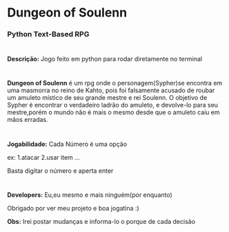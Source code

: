 # Dungeon of Soulenn
### Python Text-Based RPG

# 

**Descrição:** Jogo feito em python para rodar diretamente no terminal

# 
**Dungeon of Soulenn** é um rpg onde o personagem(Sypher)se encontra 
em uma masmorra no reino de Kahto, pois foi falsamente acusado de
roubar um amuleto místico de seu grande mestre e rei Soulenn.
O objetivo de Sypher é encontrar o verdadeiro ladrão do amuleto,
e devolve-lo para seu mestre,porém o mundo não é mais o mesmo desde
que o amuleto caiu em mãos erradas.

# 

**Jogabilidade:** Cada Número é uma opção

ex: 1.atacar 2.usar item ...

Basta digitar o número e aperta enter 

# 

**Developers:** Eu,eu mesmo e mais ninguém(por enquanto)

Obrigado por ver meu projeto e boa jogatina :)

**Obs:** Irei postar mudanças e informa-lo o porque de cada decisão
